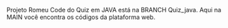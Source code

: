 Projeto Romeu
Code do Quiz em JAVA está na BRANCH Quiz_java. Aqui na MAIN você encontra os códigos da plataforma web.
